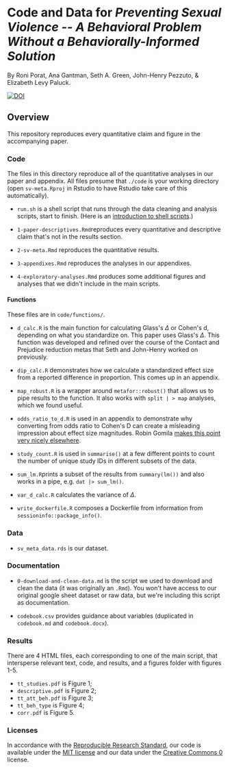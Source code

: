 # Code and Data for _Preventing Sexual Violence -- A Behavioral Problem Without a Behaviorally-Informed Solution_

By Roni Porat, Ana Gantman, Seth A. Green, John-Henry Pezzuto, \& Elizabeth Levy Paluck.

[![DOI](https://zenodo.org/badge/704228878.svg)](https://zenodo.org/doi/10.5281/zenodo.10694447)

## Overview

This repository reproduces every quantitative claim and figure in the accompanying paper. 

### Code

The files in this directory reproduce all of the quantitative analyses in our paper and appendix. All files presume that `./code` is your working directory (open `sv-meta.Rproj` in Rstudio to have Rstudio take care of this automatically).

* `run.sh` is a shell script that runs through the data cleaning and analysis scripts, start to finish. (Here is an [introduction to shell scripts](https://swcarpentry.github.io/shell-novice/).)

* `1-paper-descriptives.Rmd`reproduces every quantitative and descriptive claim that's not in the results section. 

* `2-sv-meta.Rmd` reproduces the quantitative results.

* `3-appendixes.Rmd` reproduces the analyses in our appendixes.

* `4-exploratory-analyses.Rmd` produces some additional figures and analyses that we didn't include in the main scripts.

#### Functions

These files are in `code/functions/`.

* `d_calc.R` is the main function for calculating Glass's $\Delta$ or Cohen's d, depending on what you standardize on. This paper uses Glass's $\Delta$. This function was developed and refined over the course of the Contact and Prejudice reduction metas that Seth and John-Henry worked on previously. 

* `dip_calc.R` demonstrates how we calculate a standardized effect size from a reported difference in proportion. This comes up in an appendix.

* `map_robust.R` is a wrapper around `metafor::robust()` that allows us to pipe results to the function. It also works with `split | > map` analyses, which we found useful. 

* `odds_ratio_to_d.R` is used in an appendix to demonstrate why converting from odds ratio to Cohen's D can create a misleading impression about effect size magnitudes. Robin Gomila [makes this point very nicely elsewhere](https://www.robingomila.com/files/publications_pdfs/Gomila_2020_Logistic_vs_Linear.pdf). 

* `study_count.R` is used in `summarise()` at a few different points to count the number of unique study IDs in different subsets of the data.

* `sum_lm.R`prints a subset of the results from `summary(lm())` and also works in a pipe, e.g. `dat |> sum_lm()`.

* `var_d_calc.R` calculates the variance of $\Delta$.

* `write_dockerfile.R` composes a Dockerfile from information from `sessioninfo::package_info()`. 

### Data 

* `sv_meta_data.rds` is our dataset.

### Documentation

* `0-download-and-clean-data.md` is the script we used to download and clean the data (it was originally an `.Rmd`). You won't have access to our original google sheet dataset or raw data, but we're including this script as documentation.

* `codebook.csv` provides guidance about variables (duplicated in `codebook.md` and `codebook.docx`).

### Results

There are 4 HTML files, each corresponding to one of the main script, that intersperse relevant text, code, and results, and a figures folder with figures 1-5.

* `tt_studies.pdf` is Figure 1;
* `descriptive.pdf` is Figure 2;
* `tt_att_beh.pdf` is Figure 3;
* `tt_beh_type` is Figure 4;
* `corr.pdf` is Figure 5.

### Licenses

In accordance with the [Reproducible Research Standard](https://papers.ssrn.com/sol3/papers.cfm?abstract_id=1362040), our code is available under the [MIT license](https://opensource.org/license/mit/) and our data under the [Creative Commons 0](https://creativecommons.org/publicdomain/zero/1.0/) license.

